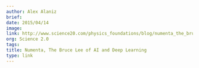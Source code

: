 ```yaml
---
author: Alex Alaniz
brief:
date: 2015/04/14
image:
link: http://www.science20.com/physics_foundations/blog/numenta_the_bruce_lee_of_ai_and_deep_learning-154801
org: Science 2.0
tags:
title: Numenta, The Bruce Lee of AI and Deep Learning
type: link
---
```

